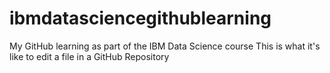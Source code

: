# ibmdatasciencegithublearning
My GitHub learning as part of the IBM Data Science course
This is what it's like to edit a file in a GitHub Repository
